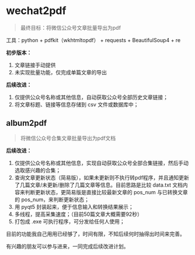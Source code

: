 # wechat2pdf
> 最终目标：将微信公众号文章批量导出为pdf

工具：python + pdfkit（wkhtmltopdf） + requests + BeautifulSoup4 + re

**初步版本：**
1. 文章链接手动提供
2. 未实现批量功能，仅完成单篇文章的导出

**后续改进：**
1. 仅提供公众号名称或其他信息，自动获取公众号全部历史文章链接；
2. 将文章标题、链接等信息存储到 csv 文件或数据库中；


## album2pdf
> 将微信公众号合集文章批量导出为pdf文档

**后续改进：**
1. 仅提供公众号名称或其他信息，实现自动获取公众号全部合集链接，然后手动选取感兴趣的合集；
2. 查询文章更新状态（简易版），如果未更新则不执行转pdf程序，并且通知更新了几篇文章/未更新/删除了几篇文章等信息。目前思路是比较 data.txt 文档内容来判断更新状态，更简易版是直接比较最新文章的 pos_num 与已转换文章的 pos_num，来判断更新状态；
3. 用 pyqt5 封装起来，便于信息输入和转换结果展示；
4. 多线程，提高采集速度；（目前50篇文章大概需要92秒）
5. 打包成 .exe 可执行程序，可分发给任何人使用；

目前的功能我自己用用已经够了，时间有限，不知后续何时抽得出时间来完善。

有兴趣的朋友可以参与进来，一同完成后续改进计划。
